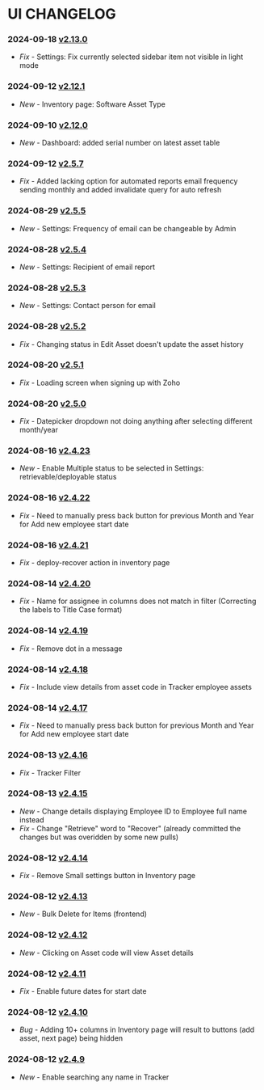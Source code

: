 # UI CHANGELOG

### 2024-09-18 [v2.13.0](https://workplace.zoho.com/#connect_app/portal/intranet/task/623367000000672055)
- *Fix* - Settings: Fix currently selected sidebar item not visible in light mode

### 2024-09-12 [v2.12.1](https://connect.zoho.com/portal/intranet/task/623367000000281173)
- *New* - Inventory page: Software Asset Type

### 2024-09-10 [v2.12.0](https://connect.zoho.com/portal/intranet/task/623367000000670005)
- *New* - Dashboard: added serial number on latest asset table

### 2024-09-12 [v2.5.7](https://connect.zoho.com/portal/intranet/task/623367000000597066)
- *Fix* - Added lacking option for automated reports email frequency sending monthly and added invalidate query for auto refresh

### 2024-08-29 [v2.5.5](https://connect.zoho.com/portal/intranet/task/623367000000597066)
- *New* - Settings: Frequency of email can be changeable by Admin

### 2024-08-28 [v2.5.4](https://connect.zoho.com/portal/intranet/task/623367000000597079)
- *New* - Settings: Recipient of email report

### 2024-08-28 [v2.5.3](https://connect.zoho.com/portal/intranet/task/623367000000599090)
- *New* - Settings: Contact person for email

### 2024-08-28 [v2.5.2](https://connect.zoho.com/portal/intranet/task/623367000000595540)
- *Fix* - Changing status in Edit Asset doesn't update the asset history

### 2024-08-20 [v2.5.1](https://connect.zoho.com/portal/intranet/task/623367000000601071)
- *Fix* - Loading screen when signing up with Zoho

### 2024-08-20 [v2.5.0](https://connect.zoho.com/portal/intranet/task/623367000000510432)
- *Fix* - Datepicker dropdown not doing anything after selecting different month/year

### 2024-08-16 [v2.4.23](https://connect.zoho.com/portal/intranet/task/623367000000584055)
- *New* - Enable Multiple status to be selected in Settings: retrievable/deployable status

### 2024-08-16 [v2.4.22](https://connect.zoho.com/portal/intranet/task/623367000000510432)
- *Fix* - Need to manually press back button for previous Month and Year for Add new employee start date

### 2024-08-16 [v2.4.21](https://connect.zoho.com/portal/intranet/task/623367000000595253)
- *Fix* - deploy-recover action in inventory page

### 2024-08-14 [v2.4.20](https://connect.zoho.com/portal/intranet/task/623367000000597204)
- *Fix* - Name for assignee in columns does not match in filter (Correcting the labels to Title Case format)

### 2024-08-14 [v2.4.19](https://connect.zoho.com/portal/intranet/task/623367000000554031/623367000000594253)
- *Fix* - Remove dot in a message

### 2024-08-14 [v2.4.18](https://connect.zoho.com/portal/intranet/task/623367000000579041)
- *Fix* - Include view details from asset code in Tracker employee assets

### 2024-08-14 [v2.4.17](https://connect.zoho.com/portal/intranet/task/623367000000510432)
- *Fix* - Need to manually press back button for previous Month and Year for Add new employee start date

### 2024-08-13 [v2.4.16](https://connect.zoho.com/portal/intranet/task/623367000000533577)
- *Fix* - Tracker Filter

### 2024-08-13 [v2.4.15](https://connect.zoho.com/portal/intranet/task/623367000000584121)
- *New* - Change details displaying Employee ID to Employee full name instead
- *Fix* - Change "Retrieve" word to "Recover" (already committed the changes but was overidden by some new pulls)

### 2024-08-12 [v2.4.14](https://connect.zoho.com/portal/intranet/task/623367000000584071)
- *Fix* - Remove Small settings button in Inventory page

### 2024-08-12 [v2.4.13](https://connect.zoho.com/portal/intranet/task/623367000000560167)
- *New* - Bulk Delete for Items (frontend)

### 2024-08-12 [v2.4.12](https://connect.zoho.com/portal/intranet/task/623367000000579041)
- *New* - Clicking on Asset code will view Asset details

### 2024-08-12 [v2.4.11](https://connect.zoho.com/portal/intranet/task/623367000000561013)
- *Fix* - Enable future dates for start date

### 2024-08-12 [v2.4.10](https://connect.zoho.com/portal/intranet/task/623367000000480155)
- *Bug* - Adding 10+ columns in Inventory page will result to buttons (add asset, next page) being hidden

### 2024-08-12 [v2.4.9](https://connect.zoho.com/portal/intranet/task/623367000000586865)
- *New* - Enable searching any name in Tracker